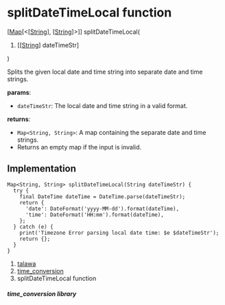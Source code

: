 
<div>

# splitDateTimeLocal function

</div>


[[Map](https://api.flutter.dev/flutter/dart-core/Map-class.html)[\<[[String](https://api.flutter.dev/flutter/dart-core/String-class.html)],
[[String](https://api.flutter.dev/flutter/dart-core/String-class.html)]\>]]
splitDateTimeLocal(

1.  [[[String](https://api.flutter.dev/flutter/dart-core/String-class.md)]
    dateTimeStr]

)



Splits the given local date and time string into separate date and time
strings.

**params**:

-   `dateTimeStr`: The local date and time string in a valid format.

**returns**:

-   `Map<String, String>`: A map containing the separate date and time
    strings.
-   Returns an empty map if the input is invalid.



## Implementation

``` language-dart
Map<String, String> splitDateTimeLocal(String dateTimeStr) {
  try {
    final DateTime dateTime = DateTime.parse(dateTimeStr);
    return {
      'date': DateFormat('yyyy-MM-dd').format(dateTime),
      'time': DateFormat('HH:mm').format(dateTime),
    };
  } catch (e) {
    print('Timezone Error parsing local date time: $e $dateTimeStr');
    return {};
  }
}
```







1.  [talawa](../index.md)
2.  [time_conversion](../utils_time_conversion/)
3.  splitDateTimeLocal function

##### time_conversion library







